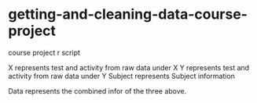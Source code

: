 # getting-and-cleaning-data-course-project
course project r script

X represents test and activity from raw data under X
Y represents test and activity from raw data under Y
Subject represents Subject information

Data represents the combined infor of the three above. 
